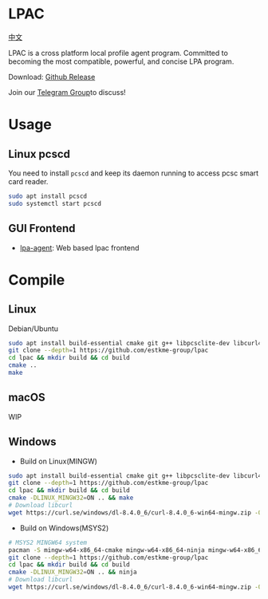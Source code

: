 # LPAC

[中文](README.md)

LPAC is a cross platform local profile agent program. Committed to becoming the most compatible, powerful, and concise LPA program.

Download: 
[Github Release](https://github.com/estkme-group/lpac/releases/latest)

Join our [Telegram Group](https://t.me/estkme)to discuss!

# Usage

## Linux pcscd
You need to install `pcscd` and keep its daemon running to access pcsc smart card reader.
```bash
sudo apt install pcscd
sudo systemctl start pcscd
```

## GUI Frontend

- [lpa-agent](https://github.com/estkme-group/lpa-agent): Web based lpac frontend

# Compile

## Linux
Debian/Ubuntu
```bash
sudo apt install build-essential cmake git g++ libpcsclite-dev libcurl4-openssl-dev
git clone --depth=1 https://github.com/estkme-group/lpac
cd lpac && mkdir build && cd build 
cmake .. 
make
```

## macOS

WIP

## Windows

- Build on Linux(MINGW)

```bash
sudo apt install build-essential cmake git g++ libpcsclite-dev libcurl4-openssl-dev gcc-mingw-w64 g++-mingw-w64
git clone --depth=1 https://github.com/estkme-group/lpac
cd lpac && mkdir build && cd build
cmake -DLINUX_MINGW32=ON .. && make
# Download libcurl
wget https://curl.se/windows/dl-8.4.0_6/curl-8.4.0_6-win64-mingw.zip -O curl.zip && unzip curl.zip && mv curl-8.4.0_6-win64-mingw/bin/libcurl-x64.dll output/libcurl.dll
```

- Build on Windows(MSYS2)

```bash
# MSYS2 MINGW64 system
pacman -S mingw-w64-x86_64-cmake mingw-w64-x86_64-ninja mingw-w64-x86_64-gcc
git clone --depth=1 https://github.com/estkme-group/lpac
cd lpac && mkdir build && cd build
cmake -DLINUX_MINGW32=ON .. && ninja
# Download libcurl
wget https://curl.se/windows/dl-8.4.0_6/curl-8.4.0_6-win64-mingw.zip -O curl.zip && unzip curl.zip && mv curl-8.4.0_6-win64-mingw/bin/libcurl-x64.dll output/libcurl.dll
```